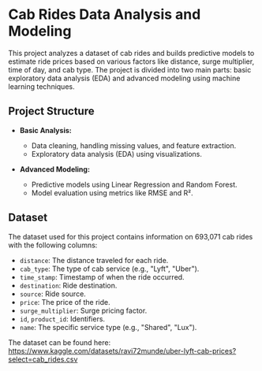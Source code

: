 # Cab Rides Data Analysis and Modeling

This project analyzes a dataset of cab rides and builds predictive models to estimate ride prices based on various factors like distance, surge multiplier, time of day, and cab type. The project is divided into two main parts: basic exploratory data analysis (EDA) and advanced modeling using machine learning techniques.

## Project Structure

- **Basic Analysis:**
  - Data cleaning, handling missing values, and feature extraction.
  - Exploratory data analysis (EDA) using visualizations.
  
- **Advanced Modeling:**
  - Predictive models using Linear Regression and Random Forest.
  - Model evaluation using metrics like RMSE and R².

## Dataset

The dataset used for this project contains information on 693,071 cab rides with the following columns:

- `distance`: The distance traveled for each ride.
- `cab_type`: The type of cab service (e.g., "Lyft", "Uber").
- `time_stamp`: Timestamp of when the ride occurred.
- `destination`: Ride destination.
- `source`: Ride source.
- `price`: The price of the ride.
- `surge_multiplier`: Surge pricing factor.
- `id`, `product_id`: Identifiers.
- `name`: The specific service type (e.g., "Shared", "Lux").

The dataset can be found here: https://www.kaggle.com/datasets/ravi72munde/uber-lyft-cab-prices?select=cab_rides.csv

